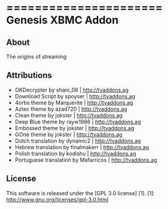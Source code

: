 ======================
Genesis XBMC Addon
======================

About
-----
The origins of streaming


Attributions
---------------------
- GKDecrypter by shani_08 | http://tvaddons.ag
- Download Script by spoyser | http://tvaddons.ag
- 4orbs theme by Marquerite | http://tvaddons.ag
- Aztec theme by azad720 | http://tvaddons.ag
- Clean theme by jokster | http://tvaddons.ag
- Deep Blue theme by rayw1986 | http://tvaddons.ag
- Embossed theme by jokster | http://tvaddons.ag
- GOne theme by jokster | http://tvaddons.ag
- Dutch translation by dynamic2 | http://tvaddons.ag
- Hebrew translation by finalmakerr | http://tvaddons.ag
- Polish translation by kodishu | http://tvaddons.ag
- Portuguese translation by Mafarricos | http://tvaddons.ag


License
-------
This software is released under the [GPL 3.0 license] [1].
[1]: http://www.gnu.org/licenses/gpl-3.0.html